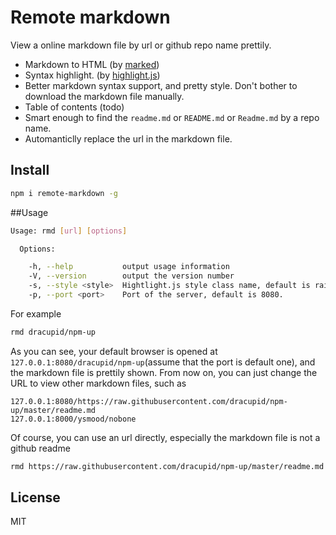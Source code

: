 Remote markdown
=========================

View a online markdown file by url or github repo name prettily.

- Markdown to HTML (by [marked](https://github.com/chjj/marked))
- Syntax highlight. (by [highlight.js](https://github.com/isagalaev/highlight.js))
- Better markdown syntax support, and pretty style. Don't bother to download the markdown file manually.
- Table of contents (todo)
- Smart enough to find the `readme.md` or `README.md` or `Readme.md` by a repo name.
- Automanticlly replace the url in the markdown file.

## Install
```bash
npm i remote-markdown -g
```

##Usage

```bash
Usage: rmd [url] [options]

  Options:

    -h, --help           output usage information
    -V, --version        output the version number
    -s, --style <style>  Hightlight.js style class name, default is rainbow.
    -p, --port <port>    Port of the server, default is 8080.
```

For example
```bash
rmd dracupid/npm-up
```
As you can see, your default browser is opened at `127.0.0.1:8080/dracupid/npm-up`(assume that the port is default one), and the markdown file is prettily shown. From now on, you can just change the URL to view other markdown files, such as
```
127.0.0.1:8080/https://raw.githubusercontent.com/dracupid/npm-up/master/readme.md
127.0.0.1:8000/ysmood/nobone
```

Of course, you can use an url directly, especially the markdown file is not a github readme
```bash
rmd https://raw.githubusercontent.com/dracupid/npm-up/master/readme.md
```


## License
MIT